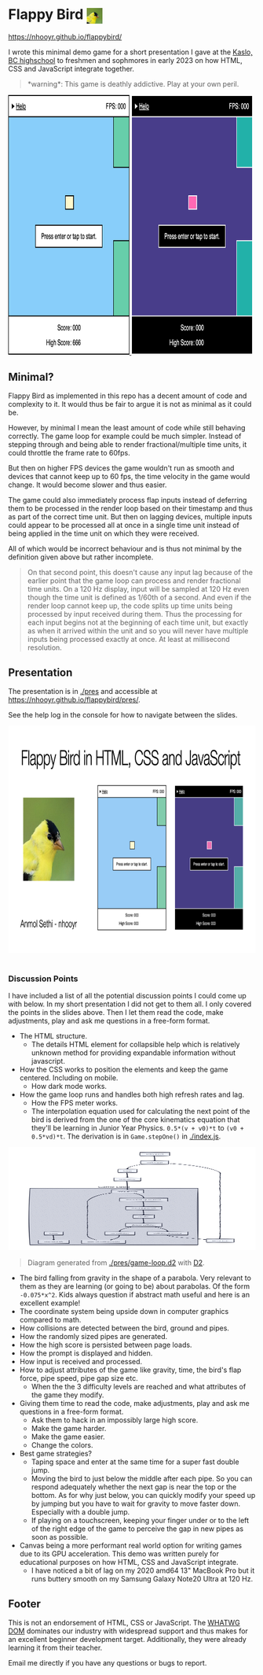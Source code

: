 # Flappy Bird <img src="./favicon.jpg" alt="Favicon" width="32" height="32" style="vertical-align: middle">

https://nhooyr.github.io/flappybird/

I wrote this minimal demo game for a short presentation I gave at the [Kaslo, BC
highschool](https://jvh.sd8.bc.ca/) to freshmen and sophmores in early 2023 on how HTML,
CSS and JavaScript integrate together.

> \*warning\*: This game is deathly addictive. Play at your own peril.

<a href="https://nhooyr.github.io/flappybird/">
  <img src="./ss-light.png" alt="Screenshot" width="49%" height="528px">
  <img src="./ss-dark.png" alt="Screenshot" width="49%" height="528px">
</a>

## Minimal?

Flappy Bird as implemented in this repo has a decent amount of code and complexity to it.
It would thus be fair to argue it is not as minimal as it could be.

However, by minimal I mean the least amount of code while still behaving correctly. The
game loop for example could be much simpler. Instead of stepping through and being able to
render fractional/multiple time units, it could throttle the frame rate to 60fps.

But then on higher FPS devices the game wouldn't run as smooth and devices that cannot
keep up to 60 fps, the time velocity in the game would change. It would become slower and
thus easier.

The game could also immediately process flap inputs instead of deferring them to be
processed in the render loop based on their timestamp and thus as part of the correct time
unit. But then on lagging devices, multiple inputs could appear to be processed all at
once in a single time unit instead of being applied in the time unit on which they were
received.

All of which would be incorrect behaviour and is thus not minimal by the definition given
above but rather incomplete.

> On that second point, this doesn't cause any input lag because of the earlier point that
> the game loop can process and render fractional time units. On a 120 Hz display, input
> will be sampled at 120 Hz even though the time unit is defined as 1/60th of a second.
> And even if the render loop cannot keep up, the code splits up time units being
> processed by input received during them. Thus the processing for each input begins not
> at the beginning of each time unit, but exactly as when it arrived within the unit and
> so you will never have multiple inputs being processed exactly at once. At least at
> millisecond resolution.

## Presentation

The presentation is in [./pres](./pres) and accessible at
https://nhooyr.github.io/flappybird/pres/.

See the help log in the console for how to navigate between the slides.

<a href="https://nhooyr.github.io/flappybird/pres/" >
  <!-- kbd is for adding a border around the preview. -->
  <kbd>
    <img
      src="./pres/slides/slides.001.png"
      alt="Presentation Preview"
      width="100%"
      height="461px">
  </kbd>
</a>
<!-- Do not know why but two br are required to separate the kbd border from below -->
<br /><br />

### Discussion Points

I have included a list of all the potential discussion points I could come up with below.
In my short presentation I did not get to them all. I only covered the points in the
slides above. Then I let them read the code, make adjustments, play and ask me questions
in a free-form format.

- The HTML structure.
  - The details HTML element for collapsible help which is relatively unknown method for
    providing expandable information without javascript.
- How the CSS works to position the elements and keep the game centered.
  Including on mobile.
  - How dark mode works.
- How the game loop runs and handles both high refresh rates and lag.
  - How the FPS meter works.
  - The interpolation equation used for calculating the next point of the bird is derived
    from the one of the core kinematics equation that they'll be learning in Junior Year
    Physics. `0.5*(v + v0)*t` to `(v0 + 0.5*vd)*t`. The derivation is in `Game.stepOne()`
    in [./index.js](./index.js).

<a href="https://raw.githubusercontent.com/nhooyr/flappybird/master/pres/game-loop.svg">
  <img src="./pres/game-loop.svg" alt="Game Loop Diagram" width="100%" height="209px" >
</a>

> Diagram generated from [./pres/game-loop.d2](./pres/game-loop.d2) with
> [D2](https://github.com/terrastruct/d2).

- The bird falling from gravity in the shape of a parabola. Very relevant to them as they
  are learning (or going to be) about parabolas. Of the form `-0.075*x^2`. Kids always
  question if abstract math useful and here is an excellent example!
- The coordinate system being upside down in computer graphics compared to math.
- How collisions are detected between the bird, ground and pipes.
- How the randomly sized pipes are generated.
- How the high score is persisted between page loads.
- How the prompt is displayed and hidden.
- How input is received and processed.
- How to adjust attributes of the game like gravity, time, the bird's flap force, pipe
  speed, pipe gap size etc.
  - When the the 3 difficulty levels are reached and what attributes of the game they
    modify.
- Giving them time to read the code, make adjustments, play and ask me questions in a
  free-form format.
  - Ask them to hack in an impossibly large high score.
  - Make the game harder.
  - Make the game easier.
  - Change the colors.
- Best game strategies?
  - Taping space and enter at the same time for a super fast double jump.
  - Moving the bird to just below the middle after each pipe. So you can respond adequately
    whether the next gap is near the top or the bottom. As for why just below, you can
    quickly modify your speed up by jumping but you have to wait for gravity to move
    faster down. Especially with a double jump.
  - If playing on a touchscreen, keeping your finger under or to the left of the right
    edge of the game to perceive the gap in new pipes as soon as possible.
- Canvas being a more performant real world option for writing games due to its GPU
  acceleration. This demo was written purely for educational purposes on how HTML, CSS and
  JavaScript integrate.
  - I have noticed a bit of lag on my 2020 amd64 13" MacBook Pro but it runs buttery smooth
    on my Samsung Galaxy Note20 Ultra at 120 Hz.

## Footer

This is not an endorsement of HTML, CSS or JavaScript. The [WHATWG
DOM](https://developer.mozilla.org/en-US/docs/Web/API/Document_Object_Model) dominates our
industry with widespread support and thus makes for an excellent beginner development
target. Additionally, they were already learning it from their teacher.

Email me directly if you have any questions or bugs to report.
